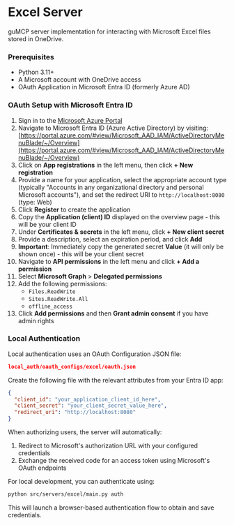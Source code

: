 # Excel Server

guMCP server implementation for interacting with Microsoft Excel files stored in OneDrive.

### Prerequisites

- Python 3.11+
- A Microsoft account with OneDrive access
- OAuth Application in Microsoft Entra ID (formerly Azure AD)

### OAuth Setup with Microsoft Entra ID

1. Sign in to the [Microsoft Azure Portal](https://portal.azure.com)
2. Navigate to Microsoft Entra ID (Azure Active Directory) by visiting: [https://portal.azure.com/#view/Microsoft_AAD_IAM/ActiveDirectoryMenuBlade/~/Overview](https://portal.azure.com/#view/Microsoft_AAD_IAM/ActiveDirectoryMenuBlade/~/Overview)
3. Click on **App registrations** in the left menu, then click **+ New registration**
4. Provide a name for your application, select the appropriate account type (typically "Accounts in any organizational directory and personal Microsoft accounts"), and set the redirect URI to `http://localhost:8080` (type: Web)
5. Click **Register** to create the application
6. Copy the **Application (client) ID** displayed on the overview page - this will be your client ID
7. Under **Certificates & secrets** in the left menu, click **+ New client secret**
8. Provide a description, select an expiration period, and click **Add**
9. **Important**: Immediately copy the generated secret **Value** (it will only be shown once) - this will be your client secret
10. Navigate to **API permissions** in the left menu and click **+ Add a permission**
11. Select **Microsoft Graph** > **Delegated permissions**
12. Add the following permissions:
    - `Files.ReadWrite`
    - `Sites.ReadWrite.All`
    - `offline_access`
13. Click **Add permissions** and then **Grant admin consent** if you have admin rights

### Local Authentication

Local authentication uses an OAuth Configuration JSON file:

```json
local_auth/oauth_configs/excel/oauth.json
```

Create the following file with the relevant attributes from your Entra ID app:

```json
{
  "client_id": "your_application_client_id_here",
  "client_secret": "your_client_secret_value_here",
  "redirect_uri": "http://localhost:8080"
}
```

When authorizing users, the server will automatically:

1. Redirect to Microsoft's authorization URL with your configured credentials
2. Exchange the received code for an access token using Microsoft's OAuth endpoints

For local development, you can authenticate using:

```bash
python src/servers/excel/main.py auth
```

This will launch a browser-based authentication flow to obtain and save credentials.